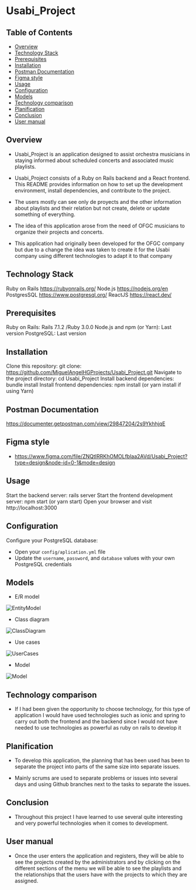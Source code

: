 # Usabi_Project

## Table of Contents

- [Overview](#overview)
- [Technology Stack](#technology-stack)
- [Prerequisites](#prerequisites)
- [Installation](#installation)
- [Postman Documentation](#postman-documentation)   
- [Figma style](#figma-style)   
- [Usage](#usage)
- [Configuration](#configuration)
- [Models](#models)
- [Technology comparison](#technology-comparison)
- [Planification](#planification)
- [Conclusion](#conclusion)
- [User manual](#user-manual)

## Overview

- Usabi_Project is an application designed to assist orchestra musicians in staying informed about scheduled concerts and associated music playlists.

- Usabi_Project consists of a Ruby on Rails backend and a React frontend. This README provides information on how to set up the development environment, install dependencies, and contribute to the project.

- The users mostly can see only de proyects and the other information about playlists and their relation but not create, delete or update something of everything.

- The idea of this application arose from the need of OFGC musicians to organize their projects and concerts.

- This application had originally been developed for the OFGC company but due to a change the idea was taken to create it for the Usabi company using different technologies to adapt it to that company

## Technology Stack
Ruby on Rails https://rubyonrails.org/
Node.js https://nodejs.org/en
PostgresSQL https://www.postgresql.org/
ReactJS https://react.dev/

## Prerequisites
Ruby on Rails: Rails 7.1.2 /Ruby 3.0.0
Node.js and npm (or Yarn): Last version
PostgreSQL: Last version

## Installation
Clone this repository: git clone: https://github.com/MiguelAngelHGProjects/Usabi_Project.git
Navigate to the project directory: cd Usabi_Project
Install backend dependencies: bundle install
Install frontend dependencies: npm install (or yarn install if using Yarn)  

## Postman Documentation
https://documenter.getpostman.com/view/29847204/2s9YkhhjqE

## Figma style
- https://www.figma.com/file/ZNQtIRRKhOMOLfblaa2AVd/Usabi_Project?type=design&node-id=0-1&mode=design

## Usage
Start the backend server: rails server
Start the frontend development server: npm start (or yarn start)
Open your browser and visit http://localhost:3000

## Configuration

Configure your PostgreSQL database:

- Open your `config/aplication.yml` file
- Update the `username`, `password`, and `database` values with your own PostgreSQL credentials

## Models 
- E/R model

![EntityModel](imagesModels/EntityModel.png)
- Class diagram

![ClassDiagram](imagesModels/ClassDiagram.png)
- Use cases

![UserCases](imagesModels/UserCases.png)

- Model

![Model](imagesModels/Modelo.png)

## Technology comparison
- If I had been given the opportunity to choose technology, for this type of application I would have used technologies such as ionic and spring to carry out both the frontend and the backend since I would not have needed to use technologies as powerful as ruby on rails to develop it

## Planification
- To develop this application, the planning that has been used has been to separate the project into parts of the same size into separate issues.

- Mainly scrums are used to separate problems or issues into several days and using Github branches next to the tasks to separate the issues.

## Conclusion
- Throughout this project I have learned to use several quite interesting and very powerful technologies when it comes to development.

## User manual
- Once the user enters the application and registers, they will be able to see the projects created by the administrators and by clicking on the different sections of the menu we will be able to see the playlists and the relationships that the users have with the projects to which they are assigned.
